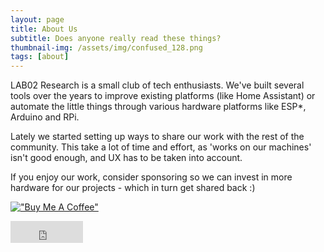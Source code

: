 ```yaml
---
layout: page
title: About Us
subtitle: Does anyone really read these things?
thumbnail-img: /assets/img/confused_128.png
tags: [about]
---
```


LAB02 Research is a small club of tech enthusiasts. We've built several tools over the years to improve existing platforms (like Home Assistant) or automate the little things through various hardware platforms like ESP*, Arduino and RPi.

Lately we started setting up ways to share our work with the rest of the community. This take a lot of time and effort, as 'works on our machines' isn't good enough, and UX has to be taken into account.

If you enjoy our work, consider sponsoring so we can invest in more hardware for our projects - which in turn get shared back :)

[!["Buy Me A Coffee"](https://www.buymeacoffee.com/assets/img/custom_images/orange_img.png)](https://www.buymeacoffee.com/lab02research)

<iframe src="https://github.com/sponsors/LAB02-Admin/button" title="Sponsor LAB02-Admin" height="35" width="116" style="border: 0;"></iframe>
